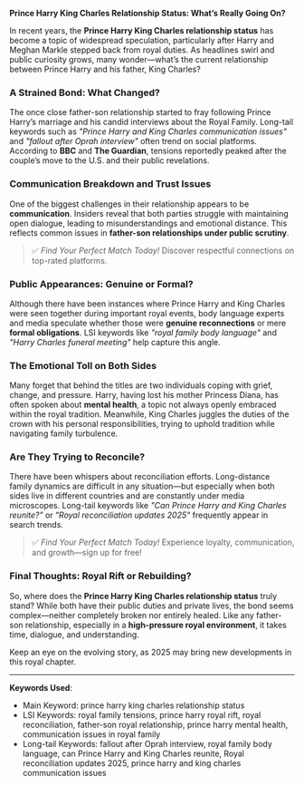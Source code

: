 **Prince Harry King Charles Relationship Status: What’s Really Going On?**

In recent years, the **Prince Harry King Charles relationship status** has become a topic of widespread speculation, particularly after Harry and Meghan Markle stepped back from royal duties. As headlines swirl and public curiosity grows, many wonder—what’s the current relationship between Prince Harry and his father, King Charles?

### A Strained Bond: What Changed?
The once close father-son relationship started to fray following Prince Harry’s marriage and his candid interviews about the Royal Family. Long-tail keywords such as _"Prince Harry and King Charles communication issues"_ and _"fallout after Oprah interview"_ often trend on social platforms. According to **BBC** and **The Guardian**, tensions reportedly peaked after the couple’s move to the U.S. and their public revelations.

### Communication Breakdown and Trust Issues
One of the biggest challenges in their relationship appears to be **communication**. Insiders reveal that both parties struggle with maintaining open dialogue, leading to misunderstandings and emotional distance. This reflects common issues in **father-son relationships under public scrutiny**.

> ✅ *Find Your Perfect Match Today!* Discover respectful connections on top-rated platforms.

### Public Appearances: Genuine or Formal?
Although there have been instances where Prince Harry and King Charles were seen together during important royal events, body language experts and media speculate whether those were **genuine reconnections** or mere **formal obligations**. LSI keywords like _"royal family body language"_ and _"Harry Charles funeral meeting"_ help capture this angle.

### The Emotional Toll on Both Sides
Many forget that behind the titles are two individuals coping with grief, change, and pressure. Harry, having lost his mother Princess Diana, has often spoken about **mental health**, a topic not always openly embraced within the royal tradition. Meanwhile, King Charles juggles the duties of the crown with his personal responsibilities, trying to uphold tradition while navigating family turbulence.

### Are They Trying to Reconcile?
There have been whispers about reconciliation efforts. Long-distance family dynamics are difficult in any situation—but especially when both sides live in different countries and are constantly under media microscopes. Long-tail keywords like _"Can Prince Harry and King Charles reunite?"_ or _"Royal reconciliation updates 2025"_ frequently appear in search trends.

> ✅ *Find Your Perfect Match Today!* Experience loyalty, communication, and growth—sign up for free!

### Final Thoughts: Royal Rift or Rebuilding?
So, where does the **Prince Harry King Charles relationship status** truly stand? While both have their public duties and private lives, the bond seems complex—neither completely broken nor entirely healed. Like any father-son relationship, especially in a **high-pressure royal environment**, it takes time, dialogue, and understanding.

Keep an eye on the evolving story, as 2025 may bring new developments in this royal chapter.

---
**Keywords Used**:
- Main Keyword: prince harry king charles relationship status
- LSI Keywords: royal family tensions, prince harry royal rift, royal reconciliation, father-son royal relationship, prince harry mental health, communication issues in royal family
- Long-tail Keywords: fallout after Oprah interview, royal family body language, can Prince Harry and King Charles reunite, Royal reconciliation updates 2025, prince harry and king charles communication issues

